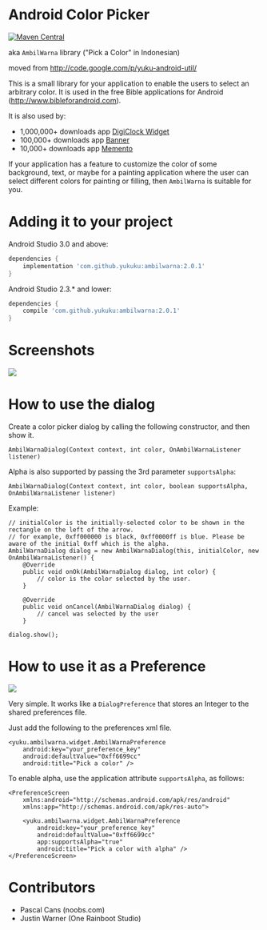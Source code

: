Android Color Picker
====================

[![Maven Central](https://maven-badges.herokuapp.com/maven-central/com.github.yukuku/ambilwarna/badge.svg)](https://maven-badges.herokuapp.com/maven-central/com.github.yukuku/ambilwarna)

aka `AmbilWarna` library ("Pick a Color" in Indonesian)

moved from http://code.google.com/p/yuku-android-util/

This is a small library for your application to enable the users to select an arbitrary color. It is used in the free Bible applications for Android (http://www.bibleforandroid.com). 

It is also used by:
  * 1,000,000+ downloads app <a href='http://www.davidgoemans.com/mainsite/node/26'>DigiClock Widget</a>
  * 100,000+ downloads app <a href='https://play.google.com/store/apps/details?id=kenyu73.bannerwidget'>Banner</a>
  * 10,000+ downloads app <a href='https://play.google.com/store/apps/details?id=net.redwarp.widget.memento'>Memento</a>

If your application has a feature to customize the color of some background, text, or maybe for a painting application where the user can select different colors for painting or filling, then `AmbilWarna` is suitable for you.


Adding it to your project
===========

Android Studio 3.0 and above:

```groovy
dependencies {
    implementation 'com.github.yukuku:ambilwarna:2.0.1'
}
```

Android Studio 2.3.* and lower:

```groovy
dependencies {
    compile 'com.github.yukuku:ambilwarna:2.0.1'
}
```

Screenshots
===========

<img src='http://lh5.ggpht.com/_ODdyLCCXPpQ/TKsFBMSlhdI/AAAAAAAAu6o/vqpGqyCnywY/s800/r230-ambilwarna.png'>


How to use the dialog
=====================

Create a color picker dialog by calling the following constructor, and then show it.

    AmbilWarnaDialog(Context context, int color, OnAmbilWarnaListener listener)

Alpha is also supported by passing the 3rd parameter `supportsAlpha`:

    AmbilWarnaDialog(Context context, int color, boolean supportsAlpha, OnAmbilWarnaListener listener)

Example:

    // initialColor is the initially-selected color to be shown in the rectangle on the left of the arrow.
    // for example, 0xff000000 is black, 0xff0000ff is blue. Please be aware of the initial 0xff which is the alpha.
    AmbilWarnaDialog dialog = new AmbilWarnaDialog(this, initialColor, new OnAmbilWarnaListener() {
    	@Override
    	public void onOk(AmbilWarnaDialog dialog, int color) {
    		// color is the color selected by the user.
    	}
    		
    	@Override
    	public void onCancel(AmbilWarnaDialog dialog) {
    		// cancel was selected by the user
    	}

    dialog.show();

How to use it as a Preference
=============================

![](http://s11.postimg.org/sfn41uh43/img.png)

Very simple. It works like a `DialogPreference` that stores an Integer to the shared preferences file.

Just add the following to the preferences xml file.

  	<yuku.ambilwarna.widget.AmbilWarnaPreference
  		android:key="your_preference_key"
  		android:defaultValue="0xff6699cc" 
  		android:title="Pick a color" />

To enable alpha, use the application attribute `supportsAlpha`, as follows:

    <PreferenceScreen
    	xmlns:android="http://schemas.android.com/apk/res/android"
    	xmlns:app="http://schemas.android.com/apk/res-auto">
    	
    	<yuku.ambilwarna.widget.AmbilWarnaPreference
    		android:key="your_preference_key"
    		android:defaultValue="0xff6699cc" 
    		app:supportsAlpha="true"
    		android:title="Pick a color with alpha" />
    </PreferenceScreen>

Contributors
============

* Pascal Cans (noobs.com)
* Justin Warner (One Rainboot Studio)

